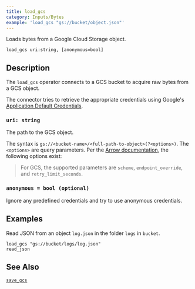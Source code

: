 ```yaml
---
title: load_gcs
category: Inputs/Bytes
example: 'load_gcs "gs://bucket/object.json"'
---
```


Loads bytes from a Google Cloud Storage object.

```tql
load_gcs uri:string, [anonymous=bool]
```

## Description

The `load_gcs` operator connects to a GCS bucket to acquire raw bytes from a GCS object.

The connector tries to retrieve the appropriate credentials using Google's
[Application Default Credentials](https://google.aip.dev/auth/4110).

### `uri: string`

The path to the GCS object.

The syntax is `gs://<bucket-name>/<full-path-to-object>(?<options>)`. The
`<options>` are query parameters. Per the [Arrow
documentation](https://arrow.apache.org/docs/r/articles/fs.html#connecting-directly-with-a-uri),
the following options exist:

> For GCS, the supported parameters are `scheme`, `endpoint_override`, and
> `retry_limit_seconds`.

### `anonymous = bool (optional)`

Ignore any predefined credentials and try to use anonymous
credentials.

## Examples

Read JSON from an object `log.json` in the folder `logs` in `bucket`.

```tql
load_gcs "gs://bucket/logs/log.json"
read_json
```

## See Also

[`save_gcs`](/reference/operators/save_gcs)
